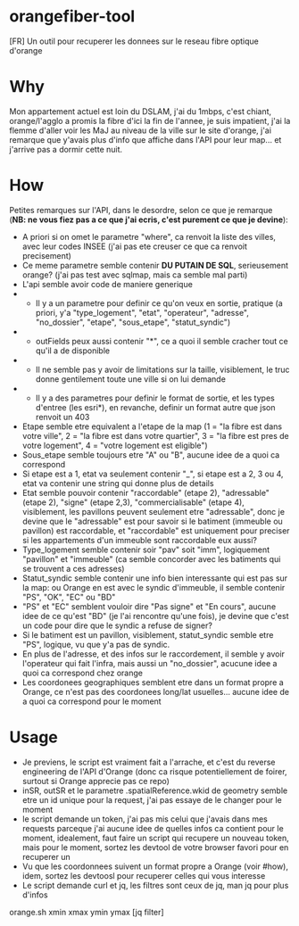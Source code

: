 # orangefiber-tool
[FR] Un outil pour recuperer les donnees sur le reseau fibre optique d'orange

# Why
Mon appartement actuel est loin du DSLAM, j'ai du 1mbps, c'est chiant, orange/l'agglo a promis la fibre d'ici la fin de l'annee, je suis impatient, j'ai la flemme d'aller voir les MaJ au niveau de la ville sur le site d'orange, j'ai remarque que y'avais plus d'info que affiche dans l'API pour leur map... et j'arrive pas a dormir cette nuit.

# How
Petites remarques sur l'API, dans le desordre, selon ce que je remarque (**NB: ne vous fiez pas a ce que j'ai ecris, c'est purement ce que je devine**):

* A priori si on omet le parametre "where", ca renvoit la liste des villes, avec leur codes INSEE (j'ai pas ete creuser ce que ca renvoit precisement)
* Ce meme parametre semble contenir **DU PUTAIN DE SQL**, serieusement orange? (j'ai pas test avec sqlmap, mais ca semble mal parti)
* L'api semble avoir code de maniere generique
* * Il y a un parametre pour definir ce qu'on veux en sortie, pratique (a priori, y'a "type_logement", "etat", "operateur", "adresse", "no_dossier", "etape", "sous_etape", "statut_syndic")
* * outFields peux aussi contenir "*", ce a quoi il semble cracher tout ce qu'il a de disponible
* * Il ne semble pas y avoir de limitations sur la taille, visiblement, le truc donne gentilement toute une ville si on lui demande
* * Il y a des parametres pour definir le format de sortie, et les types d'entree (les esri*), en revanche, definir un format autre que json renvoit un 403
* Etape semble etre equivalent a l'etape de la map (1 = "la fibre est dans votre ville", 2 = "la fibre est dans votre quartier", 3 = "la fibre est pres de votre logement", 4 = "votre logement est eligible")
* Sous_etape semble toujours etre "A" ou "B", aucune idee de a quoi ca correspond
* Si etape est a 1, etat va seulement contenir "_", si etape est a 2, 3 ou 4, etat va contenir une string qui donne plus de details
* Etat semble pouvoir contenir "raccordable" (etape 2), "adressable" (etape 2), "signe" (etape 2,3), "commercialisable" (etape 4), visiblement, les pavillons peuvent seulement etre "adressable", donc je devine que le "adressable" est pour savoir si le batiment (immeuble ou pavillon) est raccordable, et "raccordable" est uniquement pour preciser si les appartements d'un immeuble sont raccordable eux aussi?
* Type_logement semble contenir soir "pav" soit "imm", logiquement "pavillon" et "immeuble" (ca semble concorder avec les batiments qui se trouvent a ces adresses)
* Statut_syndic semble contenir une info bien interessante qui est pas sur la map: ou Orange en est avec le syndic d'immeuble, il semble contenir "PS", "OK", "EC" ou "BD"
* "PS" et "EC" semblent vouloir dire "Pas signe" et "En cours", aucune idee de ce qu'est "BD" (je l'ai rencontre qu'une fois), je devine que c'est un code pour dire que le syndic a refuse de signer?
* Si le batiment est un pavillon, visiblement, statut_syndic semble etre "PS", logique, vu que y'a pas de syndic.
* En plus de l'adresse, et des infos sur le raccordement, il semble y avoir l'operateur qui fait l'infra, mais aussi un "no_dossier", acucune idee a quoi ca correspond chez orange
* Les coordonees geographiques semblent etre dans un format propre a Orange, ce n'est pas des coordonees long/lat usuelles... aucune idee de a quoi ca correspond pour le moment

# Usage

* Je previens, le script est vraiment fait a l'arrache, et c'est du reverse engineering de l'API d'Orange (donc ca risque potentiellement de foirer, surtout si Orange apprecie pas ce repo)
* inSR, outSR et le parametre .spatialReference.wkid de geometry semble etre un id unique pour la request, j'ai pas essaye de le changer pour le moment
* le script demande un token, j'ai pas mis celui que j'avais dans mes requests parceque j'ai aucune idee de quelles infos ca contient pour le moment, idealement, faut faire un script qui recupere un nouveau token, mais pour le moment, sortez les devtool de votre browser favori pour en recuperer un
* Vu que les coordonnees suivent un format propre a Orange (voir #how), idem, sortez les devtoosl pour recuperer celles qui vous interesse
* Le script demande curl et jq, les filtres sont ceux de jq, man jq pour plus d'infos

orange.sh xmin xmax ymin ymax [jq filter]
